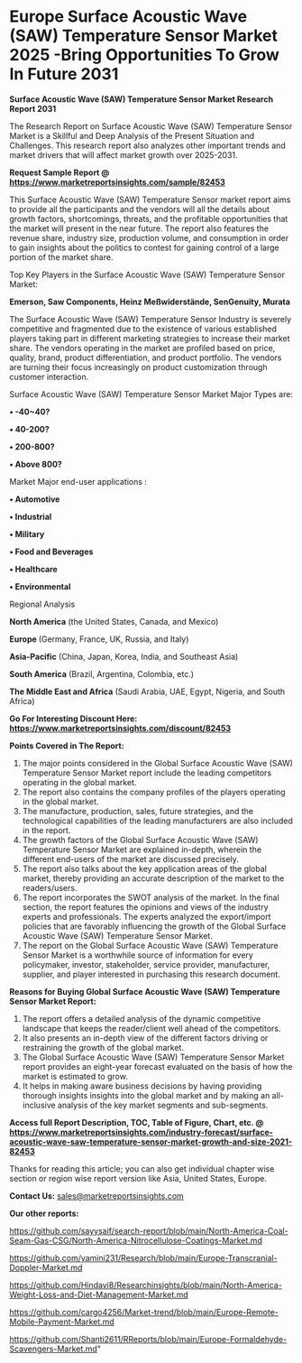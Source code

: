  # Europe Surface Acoustic Wave (SAW) Temperature Sensor Market 2025 -Bring Opportunities To Grow In Future 2031

<strong>Surface Acoustic Wave (SAW) Temperature Sensor Market Research Report 2031</strong>

The Research Report on Surface Acoustic Wave (SAW) Temperature Sensor Market is a Skillful and Deep Analysis of the Present Situation and Challenges. This research report also analyzes other important trends and market drivers that will affect market growth over 2025-2031.

<strong>Request Sample Report @ <a href=https://www.marketreportsinsights.com/sample/82453>https://www.marketreportsinsights.com/sample/82453</a></strong>

This Surface Acoustic Wave (SAW) Temperature Sensor market report aims to provide all the participants and the vendors will all the details about growth factors, shortcomings, threats, and the profitable opportunities that the market will present in the near future. The report also features the revenue share, industry size, production volume, and consumption in order to gain insights about the politics to contest for gaining control of a large portion of the market share.

Top Key Players in the Surface Acoustic Wave (SAW) Temperature Sensor Market:

<strong>Emerson, Saw Components, Heinz Meßwiderstände, SenGenuity, Murata</strong>

The Surface Acoustic Wave (SAW) Temperature Sensor Industry is severely competitive and fragmented due to the existence of various established players taking part in different marketing strategies to increase their market share. The vendors operating in the market are profiled based on price, quality, brand, product differentiation, and product portfolio. The vendors are turning their focus increasingly on product customization through customer interaction.

Surface Acoustic Wave (SAW) Temperature Sensor Market Major Types are:

<strong>• -40~40?

• 40-200?

• 200-800?

• Above 800?</strong>

Market Major end-user applications :

<strong>• Automotive

• Industrial

• Military

• Food and Beverages

• Healthcare

• Environmental</strong>

Regional Analysis

</u><strong><b>North America</b></strong> (the United States, Canada, and Mexico)

<strong><b>Europe </b></strong>(Germany, France, UK, Russia, and Italy)

<strong><b>Asia-Pacific</b></strong> (China, Japan, Korea, India, and Southeast Asia)

<strong><b>South America</b></strong> (Brazil, Argentina, Colombia, etc.)

<strong><b>The Middle East and Africa</b></strong> (Saudi Arabia, UAE, Egypt, Nigeria, and South Africa)

<strong>Go For Interesting Discount Here: <a href=https://www.marketreportsinsights.com/discount/82453>https://www.marketreportsinsights.com/discount/82453</a></strong>

<strong>Points Covered in The Report:</strong>
<ol>
  <li>The major points considered in the Global Surface Acoustic Wave (SAW) Temperature Sensor Market report include the leading competitors operating in the global market.</li>
  <li>The report also contains the company profiles of the players operating in the global market.</li>
  <li>The manufacture, production, sales, future strategies, and the technological capabilities of the leading manufacturers are also included in the report.</li>
  <li>The growth factors of the Global Surface Acoustic Wave (SAW) Temperature Sensor Market are explained in-depth, wherein the different end-users of the market are discussed precisely.</li>
  <li>The report also talks about the key application areas of the global market, thereby providing an accurate description of the market to the readers/users.</li>
  <li>The report incorporates the SWOT analysis of the market. In the final section, the report features the opinions and views of the industry experts and professionals. The experts analyzed the export/import policies that are favorably influencing the growth of the Global Surface Acoustic Wave (SAW) Temperature Sensor Market.</li>
  <li>The report on the Global Surface Acoustic Wave (SAW) Temperature Sensor Market is a worthwhile source of information for every policymaker, investor, stakeholder, service provider, manufacturer, supplier, and player interested in purchasing this research document.</li>
</ol>
<strong>Reasons for Buying Global Surface Acoustic Wave (SAW) Temperature Sensor Market Report:</strong>

<ol>
  <li>The report offers a detailed analysis of the dynamic competitive landscape that keeps the reader/client well ahead of the competitors.</li>
  <li>It also presents an in-depth view of the different factors driving or restraining the growth of the global market.</li>
  <li>The Global Surface Acoustic Wave (SAW) Temperature Sensor Market report provides an eight-year forecast evaluated on the basis of how the market is estimated to grow.</li>
  <li>It helps in making aware business decisions by having providing thorough insights insights into the global market and by making an all-inclusive analysis of the key market segments and sub-segments.</li>
</ol>
<strong>Access full Report Description, TOC, Table of Figure, Chart, etc. @ <a href=https://www.marketreportsinsights.com/industry-forecast/surface-acoustic-wave-saw-temperature-sensor-market-growth-and-size-2021-82453>https://www.marketreportsinsights.com/industry-forecast/surface-acoustic-wave-saw-temperature-sensor-market-growth-and-size-2021-82453</a></strong>


Thanks for reading this article; you can also get individual chapter wise section or region wise report version like Asia, United States, Europe.

<strong>Contact Us:</strong>
sales@marketreportsinsights.com

<strong>Our other reports:</strong>

<a href=https://github.com/sayysaif/search-report/blob/main/North-America-Coal-Seam-Gas-CSG/North-America-Nitrocellulose-Coatings-Market.md>https://github.com/sayysaif/search-report/blob/main/North-America-Coal-Seam-Gas-CSG/North-America-Nitrocellulose-Coatings-Market.md</a>

<a href=https://github.com/yamini231/Research/blob/main/Europe-Transcranial-Doppler-Market.md>https://github.com/yamini231/Research/blob/main/Europe-Transcranial-Doppler-Market.md</a>

<a href=https://github.com/Hindavi8/Researchinsights/blob/main/North-America-Weight-Loss-and-Diet-Management-Market.md>https://github.com/Hindavi8/Researchinsights/blob/main/North-America-Weight-Loss-and-Diet-Management-Market.md</a>

<a href=https://github.com/cargo4256/Market-trend/blob/main/Europe-Remote-Mobile-Payment-Market.md>https://github.com/cargo4256/Market-trend/blob/main/Europe-Remote-Mobile-Payment-Market.md</a>

<a href=https://github.com/Shanti2611/RReports/blob/main/Europe-Formaldehyde-Scavengers-Market.md>https://github.com/Shanti2611/RReports/blob/main/Europe-Formaldehyde-Scavengers-Market.md</a>"
